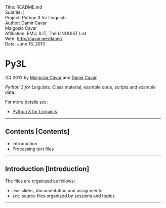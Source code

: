 Title:       README.md  
Subtitle:    |  
Project:     Python 3 for Linguists  
Author:      Damir Cavar  
             Malgosia Cavar  
Affiliation: EMU, ILIT, The LINGUIST List  
Web:         http://cavar.me/damir/  
Date:        June 16, 2013  


# Py3L

(C) 2013 by [Malgosia Cavar] and [Damir Cavar]


*Python 3 for Linguists*. Class material, example code, scripts and example data.

For more details see:

* [Python 3 for Linguists]


---

## Contents [Contents]

* Introduction
* Processing text files


---

## Introduction [Introduction]

The files are organized as follows:

* ``doc``: slides, documentation and assignments
* ``src``: source files organized by sessions and topics




---

[Damir Cavar]: http://cavar.me/damir/ "Damir Cavar"
[LSA Summer Institute 2013]: http://lsa2013.lsa.umich.edu/ "LSA Summer Institute 2013"
[Malgosia Cavar]: http://cavar.me/malgosia/ "Malgosia Cavar"
[Python.org]: http://www.python.org/ "Python.org"
[Python]: http://www.python.org/ "Python"
[University of Michigan]: http://www.umich.edu/ "University of Michigan"
[Python 3 for Linguists]: http://dl.dropbox.com/u/11318112/Python34Ling/index.html "Python 3 for Linguists"
[-> Main course page]: http://dl.dropbox.com/u/11318112/Python34Ling/index.html "Main course page"
[LSA 2013 Registration Information]: http://lsa2013.lsa.umich.edu/about/registration-information/ "LSA 2013 Registration Information"

